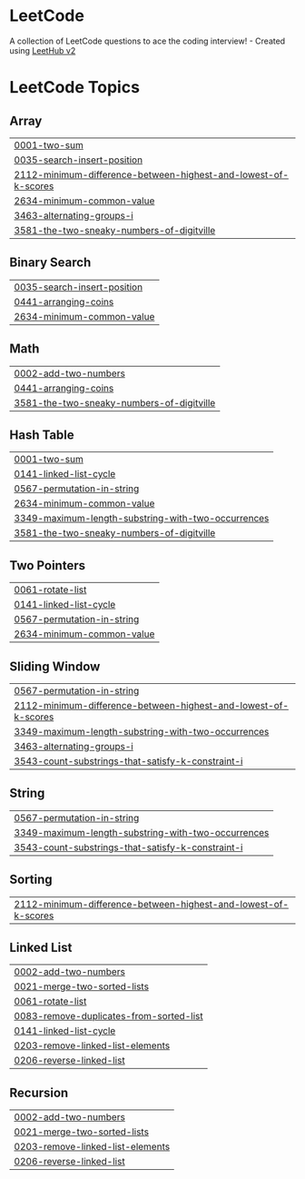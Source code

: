 # LeetCode
A collection of LeetCode questions to ace the coding interview! - Created using [LeetHub v2](https://github.com/arunbhardwaj/LeetHub-2.0)

<!---LeetCode Topics Start-->
# LeetCode Topics
## Array
|  |
| ------- |
| [0001-two-sum](https://github.com/yasin8856/LeetCode/tree/master/0001-two-sum) |
| [0035-search-insert-position](https://github.com/yasin8856/LeetCode/tree/master/0035-search-insert-position) |
| [2112-minimum-difference-between-highest-and-lowest-of-k-scores](https://github.com/yasin8856/LeetCode/tree/master/2112-minimum-difference-between-highest-and-lowest-of-k-scores) |
| [2634-minimum-common-value](https://github.com/yasin8856/LeetCode/tree/master/2634-minimum-common-value) |
| [3463-alternating-groups-i](https://github.com/yasin8856/LeetCode/tree/master/3463-alternating-groups-i) |
| [3581-the-two-sneaky-numbers-of-digitville](https://github.com/yasin8856/LeetCode/tree/master/3581-the-two-sneaky-numbers-of-digitville) |
## Binary Search
|  |
| ------- |
| [0035-search-insert-position](https://github.com/yasin8856/LeetCode/tree/master/0035-search-insert-position) |
| [0441-arranging-coins](https://github.com/yasin8856/LeetCode/tree/master/0441-arranging-coins) |
| [2634-minimum-common-value](https://github.com/yasin8856/LeetCode/tree/master/2634-minimum-common-value) |
## Math
|  |
| ------- |
| [0002-add-two-numbers](https://github.com/yasin8856/LeetCode/tree/master/0002-add-two-numbers) |
| [0441-arranging-coins](https://github.com/yasin8856/LeetCode/tree/master/0441-arranging-coins) |
| [3581-the-two-sneaky-numbers-of-digitville](https://github.com/yasin8856/LeetCode/tree/master/3581-the-two-sneaky-numbers-of-digitville) |
## Hash Table
|  |
| ------- |
| [0001-two-sum](https://github.com/yasin8856/LeetCode/tree/master/0001-two-sum) |
| [0141-linked-list-cycle](https://github.com/yasin8856/LeetCode/tree/master/0141-linked-list-cycle) |
| [0567-permutation-in-string](https://github.com/yasin8856/LeetCode/tree/master/0567-permutation-in-string) |
| [2634-minimum-common-value](https://github.com/yasin8856/LeetCode/tree/master/2634-minimum-common-value) |
| [3349-maximum-length-substring-with-two-occurrences](https://github.com/yasin8856/LeetCode/tree/master/3349-maximum-length-substring-with-two-occurrences) |
| [3581-the-two-sneaky-numbers-of-digitville](https://github.com/yasin8856/LeetCode/tree/master/3581-the-two-sneaky-numbers-of-digitville) |
## Two Pointers
|  |
| ------- |
| [0061-rotate-list](https://github.com/yasin8856/LeetCode/tree/master/0061-rotate-list) |
| [0141-linked-list-cycle](https://github.com/yasin8856/LeetCode/tree/master/0141-linked-list-cycle) |
| [0567-permutation-in-string](https://github.com/yasin8856/LeetCode/tree/master/0567-permutation-in-string) |
| [2634-minimum-common-value](https://github.com/yasin8856/LeetCode/tree/master/2634-minimum-common-value) |
## Sliding Window
|  |
| ------- |
| [0567-permutation-in-string](https://github.com/yasin8856/LeetCode/tree/master/0567-permutation-in-string) |
| [2112-minimum-difference-between-highest-and-lowest-of-k-scores](https://github.com/yasin8856/LeetCode/tree/master/2112-minimum-difference-between-highest-and-lowest-of-k-scores) |
| [3349-maximum-length-substring-with-two-occurrences](https://github.com/yasin8856/LeetCode/tree/master/3349-maximum-length-substring-with-two-occurrences) |
| [3463-alternating-groups-i](https://github.com/yasin8856/LeetCode/tree/master/3463-alternating-groups-i) |
| [3543-count-substrings-that-satisfy-k-constraint-i](https://github.com/yasin8856/LeetCode/tree/master/3543-count-substrings-that-satisfy-k-constraint-i) |
## String
|  |
| ------- |
| [0567-permutation-in-string](https://github.com/yasin8856/LeetCode/tree/master/0567-permutation-in-string) |
| [3349-maximum-length-substring-with-two-occurrences](https://github.com/yasin8856/LeetCode/tree/master/3349-maximum-length-substring-with-two-occurrences) |
| [3543-count-substrings-that-satisfy-k-constraint-i](https://github.com/yasin8856/LeetCode/tree/master/3543-count-substrings-that-satisfy-k-constraint-i) |
## Sorting
|  |
| ------- |
| [2112-minimum-difference-between-highest-and-lowest-of-k-scores](https://github.com/yasin8856/LeetCode/tree/master/2112-minimum-difference-between-highest-and-lowest-of-k-scores) |
## Linked List
|  |
| ------- |
| [0002-add-two-numbers](https://github.com/yasin8856/LeetCode/tree/master/0002-add-two-numbers) |
| [0021-merge-two-sorted-lists](https://github.com/yasin8856/LeetCode/tree/master/0021-merge-two-sorted-lists) |
| [0061-rotate-list](https://github.com/yasin8856/LeetCode/tree/master/0061-rotate-list) |
| [0083-remove-duplicates-from-sorted-list](https://github.com/yasin8856/LeetCode/tree/master/0083-remove-duplicates-from-sorted-list) |
| [0141-linked-list-cycle](https://github.com/yasin8856/LeetCode/tree/master/0141-linked-list-cycle) |
| [0203-remove-linked-list-elements](https://github.com/yasin8856/LeetCode/tree/master/0203-remove-linked-list-elements) |
| [0206-reverse-linked-list](https://github.com/yasin8856/LeetCode/tree/master/0206-reverse-linked-list) |
## Recursion
|  |
| ------- |
| [0002-add-two-numbers](https://github.com/yasin8856/LeetCode/tree/master/0002-add-two-numbers) |
| [0021-merge-two-sorted-lists](https://github.com/yasin8856/LeetCode/tree/master/0021-merge-two-sorted-lists) |
| [0203-remove-linked-list-elements](https://github.com/yasin8856/LeetCode/tree/master/0203-remove-linked-list-elements) |
| [0206-reverse-linked-list](https://github.com/yasin8856/LeetCode/tree/master/0206-reverse-linked-list) |
<!---LeetCode Topics End-->